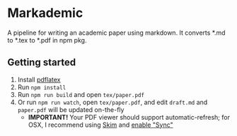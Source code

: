 # Markademic

A pipeline for writing an academic paper using markdown. It converts *.md to *.tex to *.pdf in npm pkg.

## Getting started

1. Install [pdflatex](https://www.tug.org/applications/pdftex/)
2. Run `npm install`
3. Run `npm run build` and open `tex/paper.pdf`
4. Or run `npm run watch`, open `tex/paper.pdf`, and edit `draft.md` and `paper.pdf` will be updated on-the-fly
    * **IMPORTANT!** Your PDF viewer should support automatic-refresh; for OSX, I recommend using [Skim](https://skim-app.sourceforge.io) and [enable "Sync"](https://skim-app.sourceforge.io/manual/SkimHelp_39.html)
